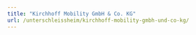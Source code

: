 ```yaml
---
title: "Kirchhoff Mobility GmbH & Co. KG"
url: /unterschleissheim/kirchhoff-mobility-gmbh-und-co-kg/
---
```

